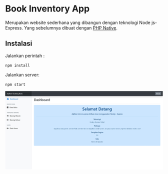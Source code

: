 # Book Inventory App
Merupakan website sederhana yang dibangun dengan teknologi Node js-Express. Yang sebelumnya dibuat dengan [PHP Native](https://github.com/tegarpratama/inventory-toko-buku).

## Instalasi
Jalankan perintah :
```
npm install
```
Jalankan server: 
```
npm start
```

  ![alt text](https://github.com/tegarpratama/book-inventory/blob/master/image.jpeg?raw=true) 
